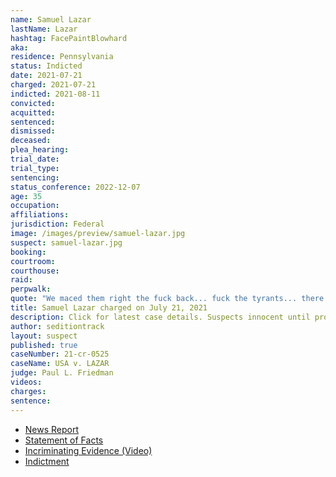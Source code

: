 ```yaml
---
name: Samuel Lazar
lastName: Lazar
hashtag: FacePaintBlowhard
aka:
residence: Pennsylvania
status: Indicted
date: 2021-07-21
charged: 2021-07-21
indicted: 2021-08-11
convicted:
acquitted:
sentenced:
dismissed:
deceased:
plea_hearing:
trial_date:
trial_type:
sentencing:
status_conference: 2022-12-07
age: 35
occupation:
affiliations:
jurisdiction: Federal
image: /images/preview/samuel-lazar.jpg
suspect: samuel-lazar.jpg
booking:
courtroom:
courthouse:
raid:
perpwalk:
quote: "We maced them right the fuck back... fuck the tyrants... there’s a time for peace and then there’s a time for war... we need to hang these motherfuckers."
title: Samuel Lazar charged on July 21, 2021
description: Click for latest case details. Suspects innocent until proven guilty.
author: seditiontrack
layout: suspect
published: true
caseNumber: 21-cr-0525
caseName: USA v. LAZAR
judge: Paul L. Friedman
videos:
charges:
sentence:
---
```

- [News Report](https://www.huffpost.com/entry/samuel-lazar-fbi-doug-mastriano-trump-capitol-attack-jan-6_n_60be410be4b099fb31ca9350)
- [Statement of Facts](https://www.justice.gov/usao-dc/case-multi-defendant/file/1415916/download)
- [Incriminating Evidence (Video)](https://twitter.com/ryanjreilly/status/1410291458930774024?s=20)
- [Indictment](https://storage.courtlistener.com/recap/gov.uscourts.dcd.234611/gov.uscourts.dcd.234611.16.0.pdf)
